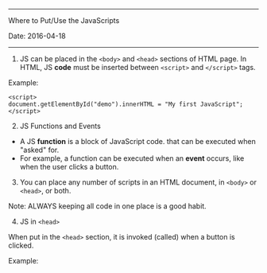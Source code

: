 -----------------------------------------------------
Where to Put/Use the JavaScripts

Date: 2016-04-18

-----------------------------------------------------

1. JS can be placed in the `<body>` and `<head>` sections of HTML page. In HTML, JS **code** must be inserted between
  `<script>` and `</script>` tags.

  Example:
  
  ```
  <script>
  document.getElementById("demo").innerHTML = "My first JavaScript";
  </script>
  ```

2. JS Functions and Events

  * A JS **function** is a block of JavaScript code. that can be executed when "asked" for.
  * For example, a function can be executed when an **event** occurs, like when the user clicks a button.

3. You can place any number of scripts in an HTML document, in `<body>` or `<head>`, or both.

  Note: ALWAYS keeping all code in one place is a good habit.
  
4. JS in `<head>`

  When put in the `<head>` section, it is invoked (called) when a button is clicked.
  
  Example:
  
  ```
  
  ```
